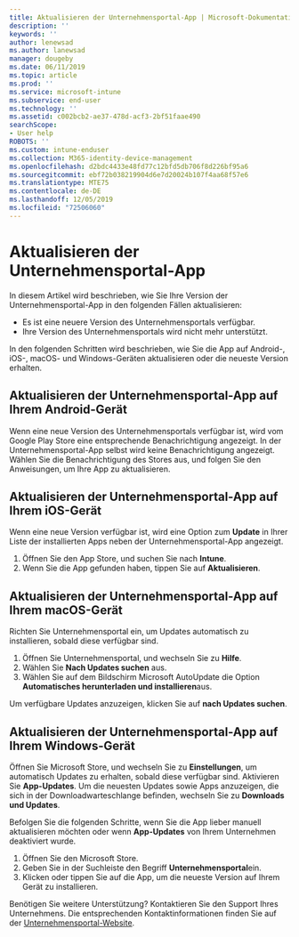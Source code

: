 ```yaml
---
title: Aktualisieren der Unternehmensportal-App | Microsoft-Dokumentation
description: ''
keywords: ''
author: lenewsad
ms.author: lanewsad
manager: dougeby
ms.date: 06/11/2019
ms.topic: article
ms.prod: ''
ms.service: microsoft-intune
ms.subservice: end-user
ms.technology: ''
ms.assetid: c002bcb2-ae37-478d-acf3-2bf51faae490
searchScope:
- User help
ROBOTS: ''
ms.custom: intune-enduser
ms.collection: M365-identity-device-management
ms.openlocfilehash: d2bdc4433e48fd77c12bfd5db706f8d226bf95a6
ms.sourcegitcommit: ebf72b038219904d6e7d20024b107f4aa68f57e6
ms.translationtype: MTE75
ms.contentlocale: de-DE
ms.lasthandoff: 12/05/2019
ms.locfileid: "72506060"
---
```

# <a name="how-to-update-the-company-portal-app"></a>Aktualisieren der Unternehmensportal-App

In diesem Artikel wird beschrieben, wie Sie Ihre Version der Unternehmensportal-App in den folgenden Fällen aktualisieren:  
* Es ist eine neuere Version des Unternehmensportals verfügbar.
* Ihre Version des Unternehmensportals wird nicht mehr unterstützt.

In den folgenden Schritten wird beschrieben, wie Sie die App auf Android-, iOS-, macOS- und Windows-Geräten aktualisieren oder die neueste Version erhalten.    

## <a name="update-the-company-portal-app-on-your-android-device"></a>Aktualisieren der Unternehmensportal-App auf Ihrem Android-Gerät  

Wenn eine neue Version des Unternehmensportals verfügbar ist, wird vom Google Play Store eine entsprechende Benachrichtigung angezeigt. In der Unternehmensportal-App selbst wird keine Benachrichtigung angezeigt. Wählen Sie die Benachrichtigung des Stores aus, und folgen Sie den Anweisungen, um Ihre App zu aktualisieren. 

## <a name="update-the-company-portal-app-on-your-ios-device"></a>Aktualisieren der Unternehmensportal-App auf Ihrem iOS-Gerät  

Wenn eine neue Version verfügbar ist, wird eine Option zum **Update** in Ihrer Liste der installierten Apps neben der Unternehmensportal-App angezeigt.  

1. Öffnen Sie den App Store, und suchen Sie nach **Intune**.  
2. Wenn Sie die App gefunden haben, tippen Sie auf **Aktualisieren**.  

## <a name="update-the-company-portal-app-on-your-macos-device"></a>Aktualisieren der Unternehmensportal-App auf Ihrem macOS-Gerät

Richten Sie Unternehmensportal ein, um Updates automatisch zu installieren, sobald diese verfügbar sind. 

1. Öffnen Sie Unternehmensportal, und wechseln Sie zu **Hilfe**. 
2. Wählen Sie **Nach Updates suchen** aus. 
3. Wählen Sie auf dem Bildschirm Microsoft AutoUpdate die Option **Automatisches herunterladen und installieren**aus. 

Um verfügbare Updates anzuzeigen, klicken Sie auf **nach Updates suchen**.  

## <a name="update-the-company-portal-app-on-your-windows-device"></a>Aktualisieren der Unternehmensportal-App auf Ihrem Windows-Gerät
Öffnen Sie Microsoft Store, und wechseln Sie zu **Einstellungen**, um automatisch Updates zu erhalten, sobald diese verfügbar sind. Aktivieren Sie **App-Updates**. Um die neuesten Updates sowie Apps anzuzeigen, die sich in der Downloadwarteschlange befinden, wechseln Sie zu **Downloads und Updates**.  

Befolgen Sie die folgenden Schritte, wenn Sie die App lieber manuell aktualisieren möchten oder wenn **App-Updates** von Ihrem Unternehmen deaktiviert wurde.  
1. Öffnen Sie den Microsoft Store.
2. Geben Sie in der Suchleiste den Begriff **Unternehmensportal**ein.
3. Klicken oder tippen Sie auf die App, um die neueste Version auf Ihrem Gerät zu installieren. 


Benötigen Sie weitere Unterstützung? Kontaktieren Sie den Support Ihres Unternehmens. Die entsprechenden Kontaktinformationen finden Sie auf der [Unternehmensportal-Website](https://go.microsoft.com/fwlink/?linkid=2010980).
